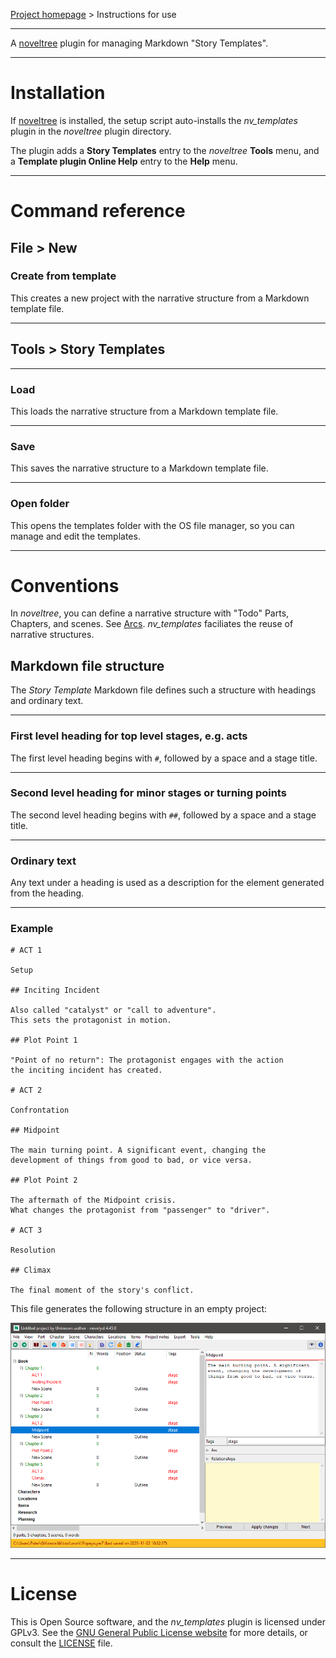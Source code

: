[Project homepage](https://peter88213.github.io/nv_templates) > Instructions for use

--- 

A [noveltree](https://peter88213.github.io/noveltree/) plugin for managing Markdown "Story Templates". 

---

# Installation

If [noveltree](https://peter88213.github.io/noveltree/) is installed, the setup script auto-installs the *nv_templates* plugin in the *noveltree* plugin directory.

The plugin adds a **Story Templates** entry to the *noveltree* **Tools** menu, and a **Template plugin Online Help** entry to the **Help** menu. 

---

# Command reference

## File > New

### Create from template

This creates a new project with the narrative structure from a Markdown template file. 

---

## Tools > Story Templates

---

### Load

This loads the narrative structure from a Markdown template file. 

---

### Save

This saves the narrative structure to a Markdown template file. 

---

### Open folder

This opens the templates folder with the OS file manager, so you can manage and edit the templates. 

---

# Conventions

In *noveltree*, you can define a narrative structure with "Todo" Parts, Chapters, and scenes. See [Arcs](https://peter88213.github.io/noveltree/help/arcs). *nv_templates* faciliates the reuse of narrative structures.

## Markdown file structure

The *Story Template* Markdown file defines such a structure with headings and ordinary text.

---

### First level heading for top level stages, e.g. acts

The first level heading begins with `#`, followed by a space and a stage title. 

---

### Second level heading for minor stages or turning points

The second level heading begins with `##`, followed by a space and a stage title. 

---

### Ordinary text

Any text under a heading is used as a description for the element generated from the heading.

---

### Example

```
# ACT 1

Setup

## Inciting Incident

Also called "catalyst" or "call to adventure".
This sets the protagonist in motion.

## Plot Point 1

"Point of no return": The protagonist engages with the action 
the inciting incident has created.

# ACT 2

Confrontation

## Midpoint

The main turning point. A significant event, changing the 
development of things from good to bad, or vice versa.

## Plot Point 2

The aftermath of the Midpoint crisis.
What changes the protagonist from "passenger" to "driver".  

# ACT 3

Resolution

## Climax

The final moment of the story's conflict.

```

This file generates the following structure in an empty project:

![Screenshot](Screenshots/structure01.png)

---

# License

This is Open Source software, and the *nv_templates* plugin is licensed under GPLv3. See the
[GNU General Public License website](https://www.gnu.org/licenses/gpl-3.0.en.html) for more
details, or consult the [LICENSE](https://github.com/peter88213/nv_templates/blob/main/LICENSE) file.
